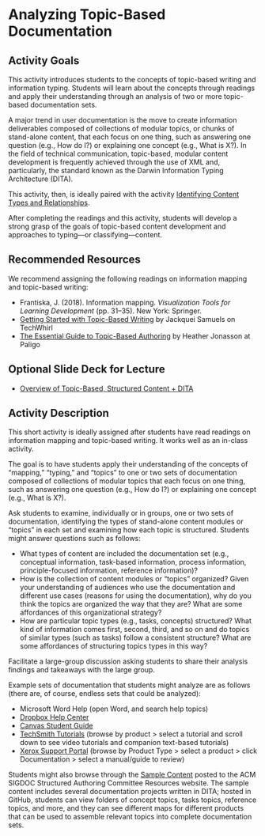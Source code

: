# Analyzing Topic-Based Documentation

## Activity Goals 

This activity introduces students to the concepts of topic-based writing and information typing. Students will learn about the concepts through readings and apply their understanding through an analysis of two or more topic-based documentation sets.

A major trend in user documentation is the move to create information deliverables composed of collections of modular topics, or chunks of stand-alone content, that each focus on one thing, such as answering one question (e.g., How do I?) or explaining one concept (e.g., What is X?). In the field of technical communication, topic-based, modular content development is frequently achieved through the use of XML and, particularly, the standard known as the Darwin Information Typing Architecture (DITA).

This activity, then, is ideally paired with the activity [Identifying Content Types and Relationships](activity-identifyingcontenttypes.md). 

After completing the readings and this activity, students will develop a strong grasp of the goals of topic-based content development and approaches to typing—or classifying—content.

## Recommended Resources

We recommend assigning the following readings on information mapping and topic-based writing:

* Frantiska, J. (2018). Information mapping. *Visualization Tools for Learning Development* (pp. 31–35). New York: Springer.
* [Getting Started with Topic-Based Writing](https://techwhirl.com/getting-started-with-topic-based-writing/) by Jackquei Samuels on TechWhirl 
* [The Essential Guide to Topic-Based Authoring](https://paligo.net/blog/structured-authoring/the-essential-guide-to-topic-based-authoring/) by Heather Jonasson at Paligo

## Optional Slide Deck for Lecture

* [Overview of Topic-Based, Structured Content + DITA](Overview-TopicBasedStructuredContent.pdf)

## Activity Description

This short activity is ideally assigned after students have read readings on information mapping and topic-based writing. It works well as an in-class activity. 

The goal is to have students apply their understanding of the concepts of “mapping,” “typing,” and “topics” to one or two sets of documentation composed of collections of modular topics that each focus on one thing, such as answering one question (e.g., How do I?) or explaining one concept (e.g., What is X?).

Ask students to examine, individually or in groups, one or two sets of documentation, identifying the types of stand-alone content modules or “topics” in each set and examining how each topic is structured. Students might answer questions such as follows: 

* What types of content are included the documentation set (e.g., conceptual information, task-based information, process information, principle-focused information, reference information)?
* How is the collection of content modules or “topics” organized? Given your understanding of audiences who use the documentation and different use cases (reasons for using the documentation), why do you think the topics are organized the way that they are? What are some affordances of this organizational strategy? 
* How are particular topic types (e.g., tasks, concepts) structured? What kind of information comes first, second, third, and so on and do topics of similar types (such as tasks) follow a consistent structure? What are some affordances of structuring topics types in this way?

Facilitate a large-group discussion asking students to share their analysis findings and takeaways with the large group. 

Example sets of documentation that students might analyze are as follows (there are, of course, endless sets that could be analyzed): 

* Microsoft Word Help (open Word, and search help topics)
* [Dropbox Help Center](https://help.dropbox.com/) 
* [Canvas Student Guide](https://community.canvaslms.com/t5/Student-Guide/tkb-p/student)  
* [TechSmith Tutorials](https://www.techsmith.com/learn/tutorials/) (browse by product > select a tutorial and scroll down to see video tutorials and companion text-based tutorials)
* [Xerox Support Portal](https://www.support.xerox.com/en-us) (browse by Product Type > select a product > click Documentation > select a manual/guide to review)
  
Students might also browse through the [Sample Content](https://acm-sigdoc-structured.org/3-sample-content.html) posted to the ACM SIGDOC Structured Authoring Committee Resources website. The sample content includes several documentation projects written in DITA; hosted in GitHub, students can view folders of concept topics, tasks topics, reference topics, and more, and they can see different maps for different products that can be used to assemble relevant topics into complete documentation sets. 



